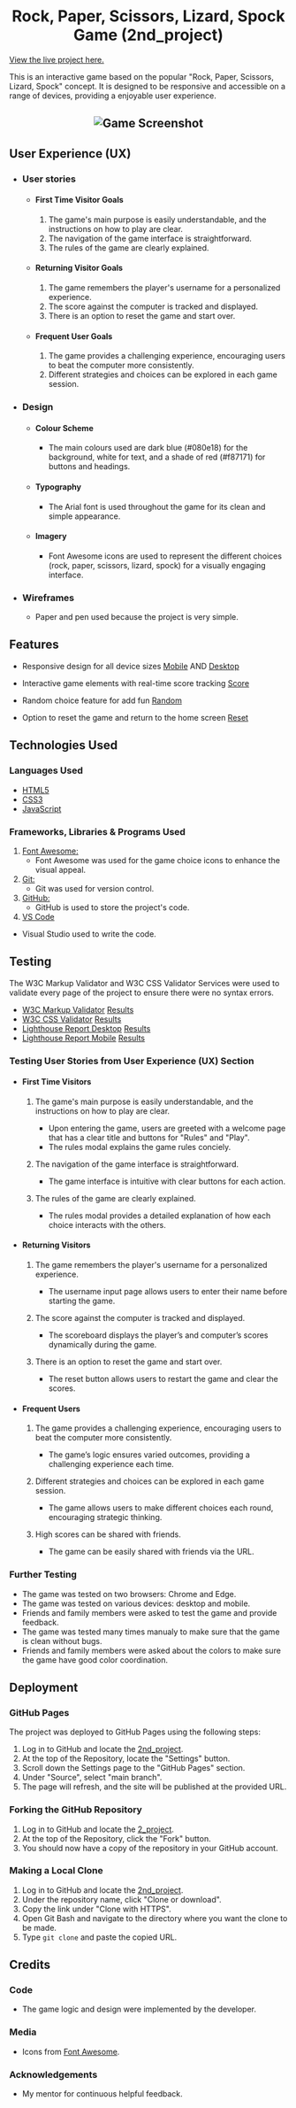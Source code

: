 <h1 align="center">Rock, Paper, Scissors, Lizard, Spock Game (2nd_project)</h1>

[View the live project here.](https://tiko4real.github.io/2nd_Project)

This is an interactive game based on the popular "Rock, Paper, Scissors, Lizard, Spock" concept. It is designed to be responsive and accessible on a range of devices, providing a enjoyable user experience.

<h2 align="center"><img src= "assets/images/preview-image.png" alt="Game Screenshot"></h2>

## User Experience (UX)

-   ### User stories

    -   #### First Time Visitor Goals

        1. The game's main purpose is easily understandable, and the instructions on how to play are clear.
        2. The navigation of the game interface is straightforward.
        3. The rules of the game are clearly explained.
    -   #### Returning Visitor Goals

        1. The game remembers the player's username for a personalized experience.
        2. The score against the computer is tracked and displayed.
        3. There is an option to reset the game and start over.

    -   #### Frequent User Goals

        1. The game provides a challenging experience, encouraging users to beat the computer more consistently.
        2. Different strategies and choices can be explored in each game session.

-   ### Design
    -   #### Colour Scheme
        -   The main colours used are dark blue (#080e18) for the background, white for text, and a shade of red (#f87171) for buttons and headings.
    -   #### Typography
        -   The Arial font is used throughout the game for its clean and simple appearance.
    -   #### Imagery
        -   Font Awesome icons are used to represent the different choices (rock, paper, scissors, lizard, spock) for a visually engaging interface.

*   ### Wireframes

    -   Paper and pen used because the project is very simple.

## Features

-   Responsive design for all device sizes
    [Mobile](assets/images/gameplay-mobile.png)
    AND
    [Desktop](assets/images/gameplay-desktop.png)
   
-   Interactive game elements with real-time score tracking
    [Score](assets/images/score.png)
-   Random choice feature for add fun
    [Random](assets/images/random-choice.png)
-   Option to reset the game and return to the home screen
    [Reset](assets/images/reset.png)

## Technologies Used

### Languages Used

-   [HTML5](https://en.wikipedia.org/wiki/HTML5)
-   [CSS3](https://en.wikipedia.org/wiki/Cascading_Style_Sheets)
-   [JavaScript](https://en.wikipedia.org/wiki/JavaScript)

### Frameworks, Libraries & Programs Used

1. [Font Awesome:](https://fontawesome.com/)
    - Font Awesome was used for the game choice icons to enhance the visual appeal.
2. [Git:](https://git-scm.com/)
    - Git was used for version control.
3. [GitHub:](https://github.com/)
    - GitHub is used to store the project's code.
4. [VS Code](https://code.visualstudio.com/)
  - Visual Studio used to write the code.

## Testing

The W3C Markup Validator and W3C CSS Validator Services were used to validate every page of the project to ensure there were no syntax errors.

-   [W3C Markup Validator](https://validator.w3.org/)   [Results](assets/images/index.html-test.png)
-   [W3C CSS Validator](https://jigsaw.w3.org/css-validator/)  [Results](assets/images/style.css-test.png)
-   [Lighthouse Report Desktop](https://developer.chrome.com/docs/lighthouse/overview) [Results](assets/images/Lighthouse-Report-desktop.png)
-   [Lighthouse Report Mobile](https://developer.chrome.com/docs/lighthouse/overview) [Results](assets/images/Lighthouse-Report-mobile.png)

### Testing User Stories from User Experience (UX) Section

-   #### First Time Visitors

    1. The game's main purpose is easily understandable, and the instructions on how to play are clear.

        - Upon entering the game, users are greeted with a welcome page that has a clear title and buttons for "Rules" and "Play".
        - The rules modal explains the game rules conciely.

    2. The navigation of the game interface is straightforward.

        - The game interface is intuitive with clear buttons for each action.

    3. The rules of the game are clearly explained.

        - The rules modal provides a detailed explanation of how each choice interacts with the others.

-   #### Returning Visitors

    1. The game remembers the player's username for a personalized experience.

        - The username input page allows users to enter their name before starting the game.

    2. The score against the computer is tracked and displayed.

        - The scoreboard displays the player’s and computer’s scores dynamically during the game.

    3. There is an option to reset the game and start over.

        - The reset button allows users to restart the game and clear the scores.

-   #### Frequent Users

    1. The game provides a challenging experience, encouraging users to beat the computer more consistently.

        - The game’s logic ensures varied outcomes, providing a challenging experience each time.

    2. Different strategies and choices can be explored in each game session.

        - The game allows users to make different choices each round, encouraging strategic thinking.

    3. High scores can be shared with friends.

        - The game can be easily shared with friends via the URL.

### Further Testing

-   The game was tested on two browsers: Chrome and Edge.
-   The game was tested on various devices: desktop and mobile.
-   Friends and family members were asked to test the game and provide feedback.
-   The game was tested many times manualy to make sure that the game is clean without bugs.
-   Friends and family members were asked about the colors to make sure the game have good color coordination.

## Deployment

### GitHub Pages

The project was deployed to GitHub Pages using the following steps:

1. Log in to GitHub and locate the [2nd_project](https://github.com/Tiko4real/2nd_Project).
2. At the top of the Repository, locate the "Settings" button.
3. Scroll down the Settings page to the "GitHub Pages" section.
4. Under "Source", select "main branch".
5. The page will refresh, and the site will be published at the provided URL.

### Forking the GitHub Repository

1. Log in to GitHub and locate the [2_project](https://github.com/Tiko4real/2nd_Project).
2. At the top of the Repository, click the "Fork" button.
3. You should now have a copy of the repository in your GitHub account.

### Making a Local Clone

1. Log in to GitHub and locate the [2nd_project](https://github.com/Tiko4real/2nd_Project).
2. Under the repository name, click "Clone or download".
3. Copy the link under "Clone with HTTPS".
4. Open Git Bash and navigate to the directory where you want the clone to be made.
5. Type `git clone` and paste the copied URL.



## Credits

### Code

-   The game logic and design were implemented by the developer.


### Media

-   Icons from [Font Awesome](https://fontawesome.com/).

### Acknowledgements

-   My mentor for continuous helpful feedback.


